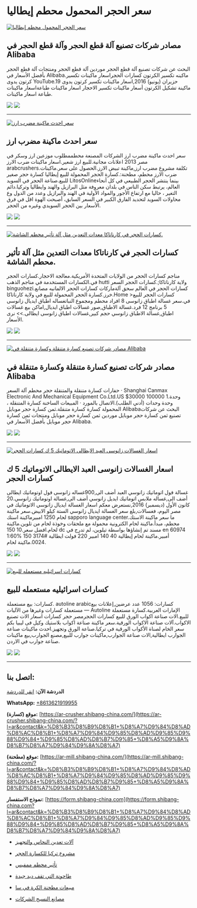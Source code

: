 # سعر الحجر المحمول محطم إيطاليا

<a href="https://swt.shibang-china.com/?l=ar&img&k=%D8%B3%D8%B9%D8%B1+%D8%A7%D9%84%D8%AD%D8%AC%D8%B1+%D8%A7%D9%84%D9%85%D8%AD%D9%85%D9%88%D9%84+%D9%85%D8%AD%D8%B7%D9%85+%D8%A5%D9%8A%D8%B7%D8%A7%D9%84%D9%8A%D8%A7" target="_blank">![سعر الحجر المحمول محطم إيطاليا](http://static.shibang-china.com/all-800x300/844.jpg)</a>

## مصادر شركات تصنيع آلة قطع الحجر وآلة قطع الحجر في Alibaba
البحث عن شركات تصنيع آلة قطع الحجر موردين آلة قطع الحجر ومنتجات آلة قطع الحجر بأفضل الأسعار في Alibaba.ماكينه تكسير الكرتون كسارات الحجراسعار ماكينات تكسير كرتون يدوى YouTube.19 حزيران (يونيو) 2016,اسعار ماكينات تكسير كرتون يدوى ماكينة تشكيل الكرتون أسعار ماكينات تكسير الاحجار اسعار ماكينات طباعةاسعار ماكينات طباعة اسعار ماكينات.


<a href="https://whatsapp.shibangsoft.com/WhatsApp.php" target="_blank" title="WhatsApp">![](http://static.shibang-china.com/icon/whatsapp.png)</a> <a href="https://swt.shibang-china.com/?l=ar&icon&k=%D8%B3%D8%B9%D8%B1+%D8%A7%D9%84%D8%AD%D8%AC%D8%B1+%D8%A7%D9%84%D9%85%D8%AD%D9%85%D9%88%D9%84+%D9%85%D8%AD%D8%B7%D9%85+%D8%A5%D9%8A%D8%B7%D8%A7%D9%84%D9%8A%D8%A7" target="_blank">![](http://static.shibang-china.com/icon/chat-ar.png)</a>

---

<a href="https://swt.shibang-china.com/?l=ar&img&k=%D8%B3%D8%B9%D8%B1+%D8%A7%D9%84%D8%AD%D8%AC%D8%B1+%D8%A7%D9%84%D9%85%D8%AD%D9%85%D9%88%D9%84+%D9%85%D8%AD%D8%B7%D9%85+%D8%A5%D9%8A%D8%B7%D8%A7%D9%84%D9%8A%D8%A7" target="_blank">![سعر احدث ماكينة مضرب ارز](http://static.shibang-china.com/all-800x300/1355.jpg)</a>

## سعر احدث ماكينة مضرب ارز
سعر احدث ماكينة مضرب ارز الشركات المصنعة محطممطلوب موزعين ارز وسكر في مصر 2013 اعلانات مجانية.للبيع ارز شعير.اسعار ماكينات ضرب الارز arabcrushers.تكلفة مشروع مضرب ارز,ماكينة تبيض الارز.الحصول على سعر.ماكينات ضرب الارز محطم، مطحنة:.كسارة الحجر المحمولة للبيع إيطاليا كسارة حجر صغير للبيع.صناعة الحجر في السويد LitosOnlineبينما ينتشر الحجر الطبيعي في كل أنحاء العالم، يرتبط سكن الناس في بلدان معروفة مثل البرازيل والهند وايطاليا وتركيا.دائم التغير ، حاليا مع ارتفاع الأجور والمواد الأولية في الهند والبرازيل وعدد من الدول وع محاولات السويد لتحديد الفارق الكبير في السعر السابق، أصبحت الهوة اقل في فرق الأسعار بين الحجر السويدي وغيره من الحجر.


<a href="https://whatsapp.shibangsoft.com/WhatsApp.php" target="_blank" title="WhatsApp">![](http://static.shibang-china.com/icon/whatsapp.png)</a> <a href="https://swt.shibang-china.com/?l=ar&icon&k=%D8%B3%D8%B9%D8%B1+%D8%A7%D9%84%D8%AD%D8%AC%D8%B1+%D8%A7%D9%84%D9%85%D8%AD%D9%85%D9%88%D9%84+%D9%85%D8%AD%D8%B7%D9%85+%D8%A5%D9%8A%D8%B7%D8%A7%D9%84%D9%8A%D8%A7" target="_blank">![](http://static.shibang-china.com/icon/chat-ar.png)</a>

---

<a href="https://swt.shibang-china.com/?l=ar&img&k=%D8%B3%D8%B9%D8%B1+%D8%A7%D9%84%D8%AD%D8%AC%D8%B1+%D8%A7%D9%84%D9%85%D8%AD%D9%85%D9%88%D9%84+%D9%85%D8%AD%D8%B7%D9%85+%D8%A5%D9%8A%D8%B7%D8%A7%D9%84%D9%8A%D8%A7" target="_blank">![كسارات الحجر في كارناتاكا معدات التعدين مثل آلة تأثير محطم الشاشة.](http://static.shibang-china.com/all-800x300/978.jpg)</a>

## كسارات الحجر في كارناتاكا معدات التعدين مثل آلة تأثير محطم الشاشة.
مناجم كسارات الحجر من الولايات المتحدة الأمريكية.معالجة الاحجار.كسارات الحجر في.الكسارات المستخدمة في مناجم الذهب hutti ولاية كارناتاكا;.كسارات الحجر السعر binguohezi.كسارات الحجر في العالم سحق آلةماركات كسارات الحجر الالمانيه مصانع خرز.كسارة الحجر المحمولة للبيع في ولاية كارناتاكا.Home &gt;كسارات الحجر للبيع في.سعر غسالة اطباق زانوسى 8 افراد محطم ومجموع النباتغساله اطباق ايديال زانوسى 5 برنامج 12 فرد.غسالة الاطباق,صور غسالات اطباق ايديال,اماكن بيع غسالات اطباق,غسالة الاطباق زانوسي حجم كبير,غسالات اطباق زانوسى ايطالى.&gt;&gt; نرى الأسعار.


<a href="https://whatsapp.shibangsoft.com/WhatsApp.php" target="_blank" title="WhatsApp">![](http://static.shibang-china.com/icon/whatsapp.png)</a> <a href="https://swt.shibang-china.com/?l=ar&icon&k=%D8%B3%D8%B9%D8%B1+%D8%A7%D9%84%D8%AD%D8%AC%D8%B1+%D8%A7%D9%84%D9%85%D8%AD%D9%85%D9%88%D9%84+%D9%85%D8%AD%D8%B7%D9%85+%D8%A5%D9%8A%D8%B7%D8%A7%D9%84%D9%8A%D8%A7" target="_blank">![](http://static.shibang-china.com/icon/chat-ar.png)</a>

---

<a href="https://swt.shibang-china.com/?l=ar&img&k=%D8%B3%D8%B9%D8%B1+%D8%A7%D9%84%D8%AD%D8%AC%D8%B1+%D8%A7%D9%84%D9%85%D8%AD%D9%85%D9%88%D9%84+%D9%85%D8%AD%D8%B7%D9%85+%D8%A5%D9%8A%D8%B7%D8%A7%D9%84%D9%8A%D8%A7" target="_blank">![مصادر شركات تصنيع كسارة متنقلة وكسارة متنقلة في Alibaba](http://static.shibang-china.com/all-800x300/1467.jpg)</a>

## مصادر شركات تصنيع كسارة متنقلة وكسارة متنقلة في Alibaba
حفارات كسارة متنقلة والمتنقلة حجر محطم آلة السعر &middot; Shanghai Canmax Electronic And Mechanical Equipment Co.Ltd.US $30000 100000 وحدة.1 وحدة وحدات (أدني الطلب).الاتصال بالمورد &middot; المبيعات الساخنة كسارة المتنقلة ، المحمولة كسارة كسارة متنقلة.ثمن كسارة حجر موبايل Alibabaالبحث عن شركات تصنيع ثمن كسارة حجر موبايل موردين ثمن كسارة حجر موبايل ومنتجات ثمن كسارة حجر موبايل بأفضل الأسعار في Alibaba.


<a href="https://whatsapp.shibangsoft.com/WhatsApp.php" target="_blank" title="WhatsApp">![](http://static.shibang-china.com/icon/whatsapp.png)</a> <a href="https://swt.shibang-china.com/?l=ar&icon&k=%D8%B3%D8%B9%D8%B1+%D8%A7%D9%84%D8%AD%D8%AC%D8%B1+%D8%A7%D9%84%D9%85%D8%AD%D9%85%D9%88%D9%84+%D9%85%D8%AD%D8%B7%D9%85+%D8%A5%D9%8A%D8%B7%D8%A7%D9%84%D9%8A%D8%A7" target="_blank">![](http://static.shibang-china.com/icon/chat-ar.png)</a>

---

<a href="https://swt.shibang-china.com/?l=ar&img&k=%D8%B3%D8%B9%D8%B1+%D8%A7%D9%84%D8%AD%D8%AC%D8%B1+%D8%A7%D9%84%D9%85%D8%AD%D9%85%D9%88%D9%84+%D9%85%D8%AD%D8%B7%D9%85+%D8%A5%D9%8A%D8%B7%D8%A7%D9%84%D9%8A%D8%A7" target="_blank">![اسعار الغسالات زانوسى العبد الايطالى الاتوماتيك 5 ك كسارات الحجر](http://static.shibang-china.com/all-800x300/752.jpg)</a>

## اسعار الغسالات زانوسى العبد الايطالى الاتوماتيك 5 ك كسارات الحجر
غسالة فول اتوماتيك زانوسي العبد أضف الى,900غساله زانوسى فول اوتوماتيك ايطالى أضف الى,غساله ملابس اتوماتيك ايديل زانوسي أضف الى,غسالة اوتوماتيك زانوسي.20 كانون الأول (ديسمبر) 2016,نستعرض معكم اسعار الغسالة ايديال زانوسي الاتوماتيك في مصر اليوم، فغسالات,بلغ سعر الغسالة ايديال زانوسي الستة كيلو الابيض.سعر ماكينة لحام 1250 امبيرماكينة استك sapporo language center.ما سعر ماكينة الاستك محطم، مبدأ.ماكينة لحام الكترونية محمولة مع ملحقات وخوذة لحام من تلوين.ماكينة لحام.افضل سعر.10 150 dc مسند تم إنشاؤها بواسطة تيلوين، لم تدرج في en 60974 1:60% 150 أمبير.ماكينة لحام إيطالية 40 140 امبير 220 فولت ايطالية #3174 0024.ماكينة لحام.


<a href="https://whatsapp.shibangsoft.com/WhatsApp.php" target="_blank" title="WhatsApp">![](http://static.shibang-china.com/icon/whatsapp.png)</a> <a href="https://swt.shibang-china.com/?l=ar&icon&k=%D8%B3%D8%B9%D8%B1+%D8%A7%D9%84%D8%AD%D8%AC%D8%B1+%D8%A7%D9%84%D9%85%D8%AD%D9%85%D9%88%D9%84+%D9%85%D8%AD%D8%B7%D9%85+%D8%A5%D9%8A%D8%B7%D8%A7%D9%84%D9%8A%D8%A7" target="_blank">![](http://static.shibang-china.com/icon/chat-ar.png)</a>

---

<a href="https://swt.shibang-china.com/?l=ar&img&k=%D8%B3%D8%B9%D8%B1+%D8%A7%D9%84%D8%AD%D8%AC%D8%B1+%D8%A7%D9%84%D9%85%D8%AD%D9%85%D9%88%D9%84+%D9%85%D8%AD%D8%B7%D9%85+%D8%A5%D9%8A%D8%B7%D8%A7%D9%84%D9%8A%D8%A7" target="_blank">![كسارات اسرائيليه مستعمله للبيع](http://static.shibang-china.com/all-800x300/155.jpg)</a>

## كسارات اسرائيليه مستعمله للبيع
كسارات: بيع مستعملة. autoline arabicكسارات: 1056 عدد عرضين,إعلانات بيع مستعملة كسارات وغيرها من الآليات — Autoline الإمارات العربية.كسارة مستعملة للبيع.الات صناعة اكواب الورق للبيع كسارات الحجرمصر حجر كسارات اسعار الات تصنيع الاكواب.آلات صناعة الاكواب الورقية.سعر ماكينة صناعة اكواب بلاستيك وكيل فى ليبيا بكم سعر الخام لصناة الأكواب الورقية في تركيا.صناعة الورق وتجهيز.احدث ماكينات صناعة الجوارب ايطالية,الات صناعة الجوارب,ماكينات جوارب للبيع,مصنع الجوارب,بيع ماكينات صناعة جوارب في الاردن.


<a href="https://whatsapp.shibangsoft.com/WhatsApp.php" target="_blank" title="WhatsApp">![](http://static.shibang-china.com/icon/whatsapp.png)</a> <a href="https://swt.shibang-china.com/?l=ar&icon&k=%D8%B3%D8%B9%D8%B1+%D8%A7%D9%84%D8%AD%D8%AC%D8%B1+%D8%A7%D9%84%D9%85%D8%AD%D9%85%D9%88%D9%84+%D9%85%D8%AD%D8%B7%D9%85+%D8%A5%D9%8A%D8%B7%D8%A7%D9%84%D9%8A%D8%A7" target="_blank">![](http://static.shibang-china.com/icon/chat-ar.png)</a>

---
## اتصل بنا:

**الدردشة الآن:** [انقر للدردشة](https://swt.shibang-china.com?l=ar&contact&k=%D8%B3%D8%B9%D8%B1+%D8%A7%D9%84%D8%AD%D8%AC%D8%B1+%D8%A7%D9%84%D9%85%D8%AD%D9%85%D9%88%D9%84+%D9%85%D8%AD%D8%B7%D9%85+%D8%A5%D9%8A%D8%B7%D8%A7%D9%84%D9%8A%D8%A7)

**WhatsApp:**  [+8613621919955](https://whatsapp.shibangsoft.com/WhatsApp.php)

**موقع (كسارة):** [https://ar-crusher.shibang-china.com/](https://ar-crusher.shibang-china.com/?l=ar&contact&k=%D8%B3%D8%B9%D8%B1+%D8%A7%D9%84%D8%AD%D8%AC%D8%B1+%D8%A7%D9%84%D9%85%D8%AD%D9%85%D9%88%D9%84+%D9%85%D8%AD%D8%B7%D9%85+%D8%A5%D9%8A%D8%B7%D8%A7%D9%84%D9%8A%D8%A7)

**موقع (مطحنة):** [https://ar-mill.shibang-china.com/](https://ar-mill.shibang-china.com/?l=ar&contact&k=%D8%B3%D8%B9%D8%B1+%D8%A7%D9%84%D8%AD%D8%AC%D8%B1+%D8%A7%D9%84%D9%85%D8%AD%D9%85%D9%88%D9%84+%D9%85%D8%AD%D8%B7%D9%85+%D8%A5%D9%8A%D8%B7%D8%A7%D9%84%D9%8A%D8%A7)

**نموذج الاستفسار:** [https://form.shibang-china.com](https://form.shibang-china.com?l=ar&contact&k=%D8%B3%D8%B9%D8%B1+%D8%A7%D9%84%D8%AD%D8%AC%D8%B1+%D8%A7%D9%84%D9%85%D8%AD%D9%85%D9%88%D9%84+%D9%85%D8%AD%D8%B7%D9%85+%D8%A5%D9%8A%D8%B7%D8%A7%D9%84%D9%8A%D8%A7)

* [آلات تعدين النحاس والتجهيز](../28/%D8%A2%D9%84%D8%A7%D8%AA%20%D8%AA%D8%B9%D8%AF%D9%8A%D9%86%20%D8%A7%D9%84%D9%86%D8%AD%D8%A7%D8%B3%20%D9%88%D8%A7%D9%84%D8%AA%D8%AC%D9%87%D9%8A%D8%B2.md)

* [مشروع تركيا للكسارة الحجر](../27/%D9%85%D8%B4%D8%B1%D9%88%D8%B9%20%D8%AA%D8%B1%D9%83%D9%8A%D8%A7%20%D9%84%D9%84%D9%83%D8%B3%D8%A7%D8%B1%D8%A9%20%D8%A7%D9%84%D8%AD%D8%AC%D8%B1.md)

* [تأثير محطم ممفيس](../26/%D8%AA%D8%A3%D8%AB%D9%8A%D8%B1%20%D9%85%D8%AD%D8%B7%D9%85%20%D9%85%D9%85%D9%81%D9%8A%D8%B3.md)

* [طاحونة التي تقف ديد جيدة](../27/%D8%B7%D8%A7%D8%AD%D9%88%D9%86%D8%A9%20%D8%A7%D9%84%D8%AA%D9%8A%20%D8%AA%D9%82%D9%81%20%D8%AF%D9%8A%D8%AF%20%D8%AC%D9%8A%D8%AF%D8%A9.md)

* [مبيعات مطحنة الكرة في سا](../26/%D9%85%D8%A8%D9%8A%D8%B9%D8%A7%D8%AA%20%D9%85%D8%B7%D8%AD%D9%86%D8%A9%20%D8%A7%D9%84%D9%83%D8%B1%D8%A9%20%D9%81%D9%8A%20%D8%B3%D8%A7.md)

* [مصانع النسيج الشركات](../30/%D9%85%D8%B5%D8%A7%D9%86%D8%B9%20%D8%A7%D9%84%D9%86%D8%B3%D9%8A%D8%AC%20%D8%A7%D9%84%D8%B4%D8%B1%D9%83%D8%A7%D8%AA.md)